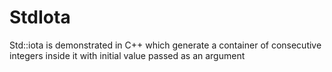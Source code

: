 # StdIota
Std::iota is demonstrated in C++ which generate a container of consecutive integers inside it with initial value passed as an argument
